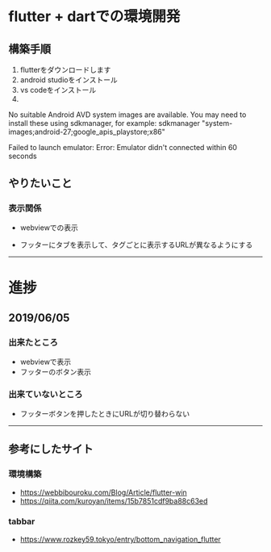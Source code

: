 # flutter + dartでの環境開発

## 構築手順

1. flutterをダウンロードします
2. android studioをインストール
3. vs codeをインストール
4. 

No suitable Android AVD system images are available. 
You may need to install these using sdkmanager, for example: sdkmanager "system-images;android-27;google_apis_playstore;x86"



Failed to launch emulator: Error: Emulator didn't connected within 60 seconds

## やりたいこと

### 表示関係

- webviewでの表示

- フッターにタブを表示して、タグごとに表示するURLが異なるようにする



-----

# 進捗

## 2019/06/05

### 出来たところ

+ webviewで表示
+ フッターのボタン表示

### 出来ていないところ

+ フッターボタンを押したときにURLが切り替わらない

---------------------

## 参考にしたサイト

### 環境構築

+ https://webbibouroku.com/Blog/Article/flutter-win
+ https://qiita.com/kuroyan/items/15b7851cdf9ba88c63ed

### tabbar

+ https://www.rozkey59.tokyo/entry/bottom_navigation_flutter
